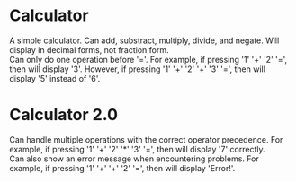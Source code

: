 # Calculator

A simple calculator. Can add, substract, multiply, divide, and negate. Will display in decimal forms, not fraction form. <br>
Can only do one operation before '='. For example, if pressing '1' '+' '2' '=', then will display '3'. However, if pressing '1' '+' '2' '+' '3' '=', 
then will display '5' instead of '6'.

# Calculator 2.0

Can handle multiple operations with the correct operator precedence. For example, if pressing '1' '+' '2' '*' '3' '=', then will display '7' correctly.<br>
Can also show an error message when encountering problems. For example, if pressing '1' '+' '+' '2' '=', then will display 'Error!'.
